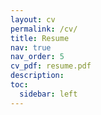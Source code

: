 ```yaml
---
layout: cv
permalink: /cv/
title: Resume
nav: true
nav_order: 5
cv_pdf: resume.pdf
description:
toc:
  sidebar: left
---
```

